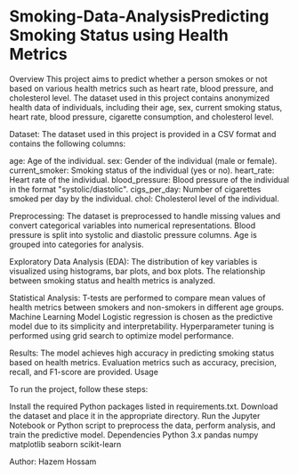 # Smoking-Data-AnalysisPredicting Smoking Status using Health Metrics
Overview
This project aims to predict whether a person smokes or not based on various health metrics such as heart rate, blood pressure, and cholesterol level. The dataset used in this project contains anonymized health data of individuals, including their age, sex, current smoking status, heart rate, blood pressure, cigarette consumption, and cholesterol level.

Dataset:
The dataset used in this project is provided in a CSV format and contains the following columns:

age: Age of the individual.
sex: Gender of the individual (male or female).
current_smoker: Smoking status of the individual (yes or no).
heart_rate: Heart rate of the individual.
blood_pressure: Blood pressure of the individual in the format "systolic/diastolic".
cigs_per_day: Number of cigarettes smoked per day by the individual.
chol: Cholesterol level of the individual.

Preprocessing:
The dataset is preprocessed to handle missing values and convert categorical variables into numerical representations.
Blood pressure is split into systolic and diastolic pressure columns.
Age is grouped into categories for analysis.

Exploratory Data Analysis (EDA):
The distribution of key variables is visualized using histograms, bar plots, and box plots.
The relationship between smoking status and health metrics is analyzed.

Statistical Analysis:
T-tests are performed to compare mean values of health metrics between smokers and non-smokers in different age groups.
Machine Learning Model
Logistic regression is chosen as the predictive model due to its simplicity and interpretability.
Hyperparameter tuning is performed using grid search to optimize model performance.

Results:
The model achieves high accuracy in predicting smoking status based on health metrics.
Evaluation metrics such as accuracy, precision, recall, and F1-score are provided.
Usage

To run the project, follow these steps:

Install the required Python packages listed in requirements.txt.
Download the dataset and place it in the appropriate directory.
Run the Jupyter Notebook or Python script to preprocess the data, perform analysis, and train the predictive model.
Dependencies
Python 3.x
pandas
numpy
matplotlib
seaborn
scikit-learn


Author:
Hazem Hossam
